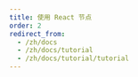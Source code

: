 ```yaml
---
title: 使用 React 节点
order: 2
redirect_from:
  - /zh/docs
  - /zh/docs/tutorial
  - /zh/docs/tutorial/tutorial
---
```


